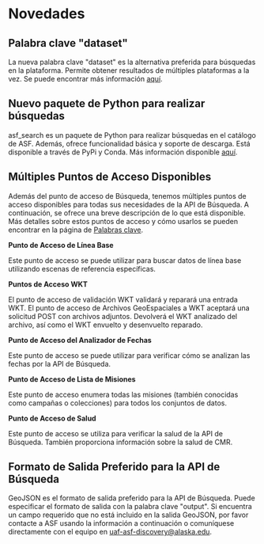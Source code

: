 # Novedades

## Palabra clave "dataset"
La nueva palabra clave "dataset" es la alternativa preferida para búsquedas en la plataforma. Permite obtener resultados de múltiples plataformas a la vez. Se puede encontrar más información [aquí](/api/keywords/#dataset-parameters).

## Nuevo paquete de Python para realizar búsquedas
asf_search es un paquete de Python para realizar búsquedas en el catálogo de ASF. Además, ofrece funcionalidad básica y soporte de descarga. Está disponible a través de PyPi y Conda. Más información disponible [aquí](/asf_search/basics).

## Múltiples Puntos de Acceso Disponibles

Además del punto de acceso de Búsqueda, tenemos múltiples puntos de acceso disponibles para todas sus necesidades de la API de Búsqueda. A continuación, se ofrece una breve descripción de lo que está disponible. Más detalles sobre estos puntos de acceso y cómo usarlos se pueden encontrar en la página de [Palabras clave](/api/keywords).


**Punto de Acceso de Línea Base**

Este punto de acceso se puede utilizar para buscar datos de línea base utilizando escenas de referencia específicas.

**Puntos de Acceso WKT**

El punto de acceso de validación WKT validará y reparará una entrada WKT. El punto de acceso de Archivos GeoEspaciales a WKT aceptará una solicitud POST con archivos adjuntos. Devolverá el WKT analizado del archivo, así como el WKT envuelto y desenvuelto reparado.

**Punto de Acceso del Analizador de Fechas**

Este punto de acceso se puede utilizar para verificar cómo se analizan las fechas por la API de Búsqueda.

**Punto de Acceso de Lista de Misiones**

Este punto de acceso enumera todas las misiones (también conocidas como campañas o colecciones) para todos los conjuntos de datos.

**Punto de Acceso de Salud**

Este punto de acceso se utiliza para verificar la salud de la API de Búsqueda. También proporciona información sobre la salud de CMR.

## Formato de Salida Preferido para la API de Búsqueda

GeoJSON es el formato de salida preferido para la API de Búsqueda. Puede especificar el formato de salida con la palabra clave "output". Si encuentra un campo requerido que no está incluido en la salida GeoJSON, por favor contacte a ASF usando la información a continuación o comuníquese directamente con el equipo en <uaf-asf-discovery@alaska.edu>.
